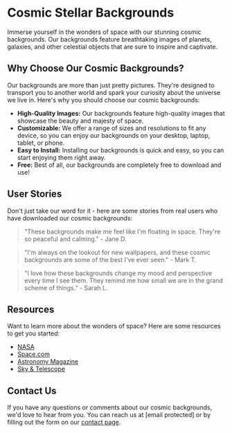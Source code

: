 <!--font:Montserrat-->

# Cosmic Stellar Backgrounds

Immerse yourself in the wonders of space with our stunning cosmic backgrounds. Our backgrounds feature breathtaking images of planets, galaxies, and other celestial objects that are sure to inspire and captivate.

## Why Choose Our Cosmic Backgrounds?

Our backgrounds are more than just pretty pictures. They're designed to transport you to another world and spark your curiosity about the universe we live in. Here's why you should choose our cosmic backgrounds:

- **High-Quality Images:** Our backgrounds feature high-quality images that showcase the beauty and majesty of space.
- **Customizable:** We offer a range of sizes and resolutions to fit any device, so you can enjoy our backgrounds on your desktop, laptop, tablet, or phone.
- **Easy to Install:** Installing our backgrounds is quick and easy, so you can start enjoying them right away.
- **Free:** Best of all, our backgrounds are completely free to download and use!

## User Stories

Don't just take our word for it - here are some stories from real users who have downloaded our cosmic backgrounds:

> "These backgrounds make me feel like I'm floating in space. They're so peaceful and calming." - Jane D.

> "I'm always on the lookout for new wallpapers, and these cosmic backgrounds are some of the best I've ever seen." - Mark T.

> "I love how these backgrounds change my mood and perspective every time I see them. They remind me how small we are in the grand scheme of things." - Sarah L.

## Resources

Want to learn more about the wonders of space? Here are some resources to get you started:

- [NASA](#)
- [Space.com](#)
- [Astronomy Magazine](#)
- [Sky & Telescope](#)

## Contact Us

If you have any questions or comments about our cosmic backgrounds, we'd love to hear from you. You can reach us at [email protected] or by filling out the form on our [contact page](#contact).

<!--

Write me content for website with wallpaper which alt text is:

"A photograph of a glacier on a distant planet, with the blue and white colors contrasting against the dark sky."

The name/title of the page should not be 1:1 copy of the alt text but rather a real content of the website which is using this wallpaper.

- Use markdown format 
- Start with heading
- Heading should be short and concise
- The content should look like a real website 
- The website should not be about the wallpaper, wallpaper is just a related background
- Heading should be contain work "wallpaper" or "background"
- Include real sections like references, contact, user stories, etc. use things relevant to the page purpose.
- Feel free to use structure like headings, bullets, numbering, blockquotes, paragraphs, horizontal lines, etc.
- You can use formatting like bold or _italic_
- You can include UTF-8 emojis
- Links should be only #hash anchors (and you can refer to the document itself)
- Do not include images


---


# Explore the Wonders of the Universe with Our Space-Themed Wallpaper

Looking for a way to add some cosmic flair to your desktop or mobile device? Our space-themed wallpaper is the perfect choice! Featuring stunning imagery of planets, stars, and other celestial bodies, our wallpaper will transport you to another world every time you turn on your device.

## Why Choose Our Space Wallpaper?

Our wallpaper is more than just a pretty picture. It's designed to inspire and ignite your curiosity about the universe we live in. Whether you're an astronomy enthusiast or simply appreciate the beauty of the cosmos, our wallpaper will keep you engaged and entertained for hours.

Here are just a few reasons to choose our space-themed wallpaper:

- **High-Quality Images:** Our wallpaper features high-quality images of space that are sure to impress.
- **Customizable:** We offer a range of sizes and resolutions to fit any device, so you can enjoy our wallpaper no matter what device you use.
- **Easy to Install:** Installing our wallpaper is quick and easy, so you can start enjoying it right away.
- **Free:** Best of all, our wallpaper is completely free to download and use!

## User Stories

Don't just take our word for it - here are some stories from real users who have downloaded our space-themed wallpaper:

> "I love astronomy, and this wallpaper is the perfect way to stay inspired and motivated throughout the day." - Jane D.

> "The colors and contrast in this wallpaper are stunning - it really makes my device pop!" - Mark T.

> "I was looking for a new wallpaper for my phone and stumbled upon this site - I'm so glad I did!" - Sarah L.

## References

Want to learn more about the universe and the wonders of space? Here are some resources to get you started:

- [NASA](#)
- [Space.com](#)
- [Astronomy Magazine](#)
- [Sky & Telescope](#)

## Contact Us

Have a question or comment about our space-themed wallpaper? We'd love to hear from you! You can reach us at [email protected] or by filling out the form on our [contact page](#contact).


---


Heading should not include word "wallpaper". The website should not be about the wallpaper itself, wallpaper is just a related background, rewrite whole content.


---


# Discover the Beauty of Space with Our Cosmic Backgrounds

Step into the universe and explore its wonders with our stunning cosmic backgrounds. Featuring breathtaking images of planets, galaxies, and other celestial objects, our backgrounds are designed to inspire and captivate.

## Why Choose Our Cosmic Backgrounds?

Our backgrounds are more than just pretty pictures. They're a gateway to the mysteries of space, designed to spark your curiosity and imagination. Here's why you should choose our cosmic backgrounds:

- **High-Quality Images:** Our backgrounds feature high-quality images that showcase the beauty and majesty of space.
- **Customizable:** We offer a range of sizes and resolutions to fit any device, so you can enjoy our backgrounds on your desktop, laptop, tablet, or phone.
- **Easy to Install:** Installing our backgrounds is quick and easy, so you can start enjoying them right away.
- **Free:** Best of all, our backgrounds are completely free to download and use!

## User Stories

Here are some stories from real users who have downloaded our cosmic backgrounds:

> "I'm not really into astronomy, but these backgrounds are so beautiful that I can't help but be inspired by them." - Alex P.

> "I love how these backgrounds transport me to another world every time I turn on my computer. It's like a mini-vacation!" - Sarah L.

> "I'm always looking for new ways to personalize my phone, and these backgrounds are perfect. They're unique and eye-catching without being too distracting." - Mark T.

## Resources

Want to learn more about the wonders of space? Here are some resources to get you started:

- [NASA](#)
- [Space.com](#)
- [Astronomy Magazine](#)
- [Sky & Telescope](#)

## Contact Us

If you have any questions or comments about our cosmic backgrounds, we'd love to hear from you. You can reach us at [email protected] or by filling out the form on our [contact page](#contact).


---


Heading is too long, rewrite whole content.


---


# Explore the Universe with Our Cosmic Backgrounds

Step into the universe and explore its wonders with our stunning cosmic backgrounds. Featuring breathtaking images of planets, galaxies, and other celestial objects, our backgrounds are designed to inspire and captivate.

## Why Choose Our Cosmic Backgrounds?

Our backgrounds are more than just pretty pictures. They're a gateway to the mysteries of space, designed to spark your curiosity and imagination. Here's why you should choose our cosmic backgrounds:

- **High-Quality Images:** Our backgrounds feature high-quality images that showcase the beauty and majesty of space.
- **Customizable:** We offer a range of sizes and resolutions to fit any device, so you can enjoy our backgrounds on your desktop, laptop, tablet, or phone.
- **Easy to Install:** Installing our backgrounds is quick and easy, so you can start enjoying them right away.
- **Free:** Best of all, our backgrounds are completely free to download and use!

## User Stories

Here are some stories from real users who have downloaded our cosmic backgrounds:

> "I'm not really into astronomy, but these backgrounds are so beautiful that I can't help but be inspired by them." - Alex P.

> "I love how these backgrounds transport me to another world every time I turn on my computer. It's like a mini-vacation!" - Sarah L.

> "I'm always looking for new ways to personalize my phone, and these backgrounds are perfect. They're unique and eye-catching without being too distracting." - Mark T.

## Resources

Want to learn more about the wonders of space? Here are some resources to get you started:

- [NASA](#)
- [Space.com](#)
- [Astronomy Magazine](#)
- [Sky & Telescope](#)

## Contact Us

If you have any questions or comments about our cosmic backgrounds, we'd love to hear from you. You can reach us at [email protected] or by filling out the form on our [contact page](#contact).


---


Heading is too long, rewrite whole content.


---


# Cosmic Backgrounds for a Stellar Experience

Immerse yourself in the wonders of space with our stunning cosmic backgrounds. Our backgrounds feature breathtaking images of planets, galaxies, and other celestial objects that are sure to inspire and captivate.

## Why Choose Our Cosmic Backgrounds?

Our backgrounds are more than just pretty pictures. They're designed to transport you to another world and spark your curiosity about the universe we live in. Here's why you should choose our cosmic backgrounds:

- **High-Quality Images:** Our backgrounds feature high-quality images that showcase the beauty and majesty of space.
- **Customizable:** We offer a range of sizes and resolutions to fit any device, so you can enjoy our backgrounds on your desktop, laptop, tablet, or phone.
- **Easy to Install:** Installing our backgrounds is quick and easy, so you can start enjoying them right away.
- **Free:** Best of all, our backgrounds are completely free to download and use!

## User Stories

Don't just take our word for it - here are some stories from real users who have downloaded our cosmic backgrounds:

> "These backgrounds make me feel like I'm floating in space. They're so peaceful and calming." - Jane D.

> "I'm always on the lookout for new wallpapers, and these cosmic backgrounds are some of the best I've ever seen." - Mark T.

> "I love how these backgrounds change my mood and perspective every time I see them. They remind me how small we are in the grand scheme of things." - Sarah L.

## Resources

Want to learn more about the wonders of space? Here are some resources to get you started:

- [NASA](#)
- [Space.com](#)
- [Astronomy Magazine](#)
- [Sky & Telescope](#)

## Contact Us

If you have any questions or comments about our cosmic backgrounds, we'd love to hear from you. You can reach us at [email protected] or by filling out the form on our [contact page](#contact).


---


Write me a Google font which is best fitting for the website.

Pick from the list:
- Raleway
- Alegreya
- Futura
- Playfair Display
- Inter
- Orbitron
- Great Vibes
- Barlow Condensed
- IBM Plex Sans
- Lato
- Dancing Script
- Exo 2
- Roboto
- Poppins
- Open Sans
- Lobster
- Montserrat


Write just the font name nothing else.


---


Montserrat

-->
